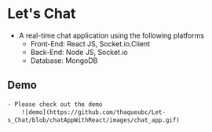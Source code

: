 # Let's Chat
  - A real-time chat application using the following platforms
    - Front-End: React JS, Socket.io.Client
    - Back-End: Node JS, Socket.io
    - Database: MongoDB
    
 ## Demo
    - Please check out the demo
        ![demo](https://github.com/thaqueubc/Let-s_Chat/blob/chatAppWithReact/images/chat_app.gif)
   



